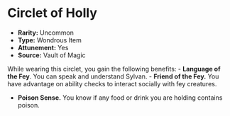 # Circlet of Holly

- **Rarity:** Uncommon
- **Type:** Wondrous Item
- **Attunement:** Yes
- **Source:** Vault of Magic

While wearing this circlet, you gain the following benefits: - **Language of the Fey**. You can speak and understand Sylvan. - **Friend of the Fey.** You have advantage on ability checks to interact socially with fey creatures.
- **Poison Sense.** You know if any food or drink you are holding contains poison.
